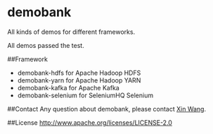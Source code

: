 # demobank
All kinds of demos for different frameworks.

All demos passed the test.

##Framework
* demobank-hdfs for Apache Hadoop HDFS
* demobank-yarn for Apache Hadoop YARN
* demobank-kafka for Apache Kafka
* demobank-selenium for SeleniumHQ Selenium

##Contact
Any question about demobank, please contact [Xin Wang](mailto:best.wangxin@163.com).

##License
http://www.apache.org/licenses/LICENSE-2.0
